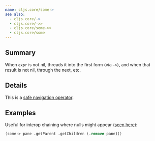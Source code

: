 ```yaml
---
name: cljs.core/some->
see also:
  - cljs.core/->
  - cljs.core/->>
  - cljs.core/some->>
  - cljs.core/some
---
```


## Summary

When `expr` is not nil, threads it into the first form (via `->`), and when that
result is not nil, through the next, etc.

## Details

This is a [safe navigation operator](https://en.wikipedia.org/wiki/Safe_navigation_operator).

## Examples

Useful for interop chaining where nulls might appear ([seen here](https://github.com/oakes/Nightcode/blob/2.5.10/src/clj/nightcode/editors.clj#L62)):

```clj
(some-> pane .getParent .getChildren (.remove pane)))
```
